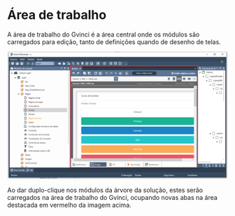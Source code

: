 # Área de trabalho

A área de trabalho do Gvinci é a área central onde os módulos são carregados para edição, tanto de definições quando de desenho de telas.

![](../../../.gitbook/assets/image%20%28118%29.png)

Ao dar duplo-clique nos módulos da árvore da solução, estes serão carregados na área de trabalho do Gvinci, ocupando novas abas na área destacada em vermelho da imagem acima.

